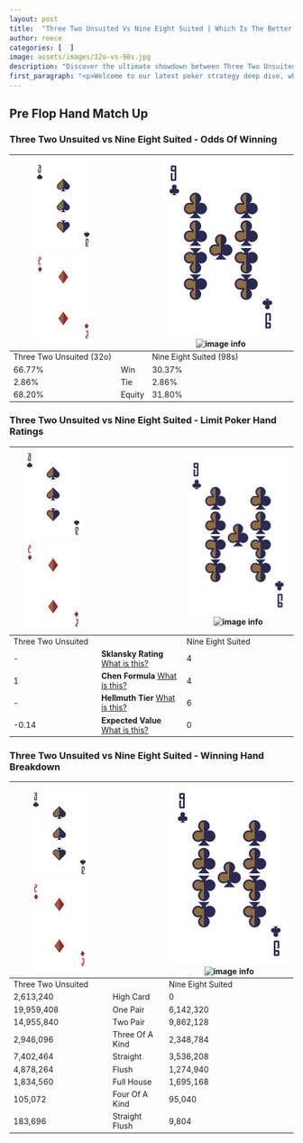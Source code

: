 ```yaml
---
layout: post
title:  "Three Two Unsuited Vs Nine Eight Suited | Which Is The Better Hand In Poker? A Complete Guide"
author: reece
categories: [  ]
image: assets/images/32o-vs-98s.jpg
description: "Discover the ultimate showdown between Three Two Unsuited and Nine Eight Suited in poker! Uncover the odds, strategies, and scenarios where one hand triumphs over the other. Get ready to up your poker game with this thrilling analysis."
first_paragraph: "<p>Welcome to our latest poker strategy deep dive, where we're pitting two distinct hands against each other in a high-stakes showdown: Three Two Unsuited vs Nine Eight Suited.</p><p>In the dynamic world of poker, every decision counts, and knowing which hand holds the upper hand is key to your success at the table.</p><p>In this article, we'll dissect these two hands, explore the scenarios where one dominates the other, and equip you with the knowledge to make strategic choices that can tip the odds in your favor.</p><p>Get ready to unravel the intriguing dynamics of these poker hands and elevate your game to new heights.</p>"
---
```




[comment]: # (sp0)

## Pre Flop Hand Match Up

<div class="table hand-ratings" markdown="1"> 



### Three Two Unsuited vs Nine Eight Suited - Odds Of Winning


    
| ![image info](assets/images/hand1/3.png) ![image info](assets/images/hand1/2o.png) |  | ![image info](assets/images/hand2/9.png) ![image info](assets/images/hand2/8s.png) |
| -------- | -------- | -------- |
| Three Two Unsuited (32o) |  | Nine Eight Suited (98s) |
| 66.77% | Win | 30.37% |
| 2.86% | Tie | 2.86% |
| 68.20% | Equity | 31.80% |




[comment]: # (sp1)



### Three Two Unsuited vs Nine Eight Suited - Limit Poker Hand Ratings


    
| ![image info](assets/images/hand1/3.png) ![image info](assets/images/hand1/2o.png) |  | ![image info](assets/images/hand2/9.png) ![image info](assets/images/hand2/8s.png) |
| -------- | -------- | -------- |
| Three Two Unsuited |  | Nine Eight Suited |
| - | **Sklansky Rating** [What is this?](/sklansky-rating-explained) | 4 |
| 1 | **Chen Formula** [What is this?](/chen-formula-explained) | 4 |
| - | **Hellmuth Tier** [What is this?](/Hellmuth-tier-explained) | 6 |
| -0.14 | **Expected Value** [What is this?](/expected-value-explained) | 0 |




[comment]: # (sp2)



### Three Two Unsuited vs Nine Eight Suited - Winning Hand Breakdown


    
| ![image info](assets/images/hand1/3.png) ![image info](assets/images/hand1/2o.png) |  | ![image info](assets/images/hand2/9.png) ![image info](assets/images/hand2/8s.png) |
| -------- | -------- | -------- |
| Three Two Unsuited |  | Nine Eight Suited |
| 2,613,240 | High Card | 0 |
| 19,959,408 | One Pair | 6,142,320 |
| 14,955,840 | Two Pair | 9,862,128 |
| 2,946,096 | Three Of A Kind | 2,348,784 |
| 7,402,464 | Straight | 3,536,208 |
| 4,878,264 | Flush | 1,274,940 |
| 1,834,560 | Full House | 1,695,168 |
| 105,072 | Four Of A Kind | 95,040 |
| 183,696 | Straight Flush | 9,804 |




[comment]: # (sp3)



</div>

[comment]: # (sp4)



[comment]: # (sp5)

